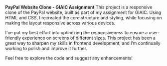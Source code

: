 **PayPal Website Clone - GIAIC Assignment**
This project is a responsive clone of the PayPal website, built as part of my assignment for GIAIC. Using HTML and CSS, I recreated the core structure and styling, while focusing on making the layout responsive across various devices.

I've put my best effort into optimizing the responsiveness to ensure a user-friendly experience on screens of different sizes. This project has been a great way to sharpen my skills in frontend development, and I’m continually working to polish and improve it further.

Feel free to explore the code and suggest any enhancements!







